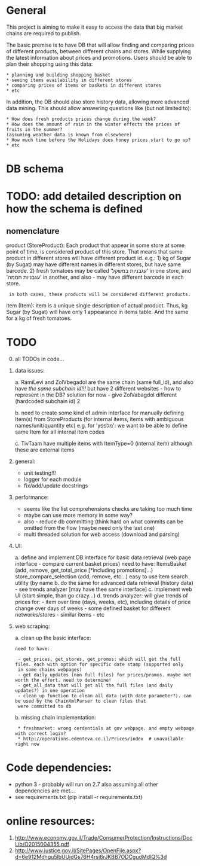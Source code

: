 General
=======

This project is aiming to make it easy to access the data that big market chains are required to publish.

The basic premise is to have DB that will allow finding and comparing prices of different products, between different
chains and stores. While supplying the latest information about prices and promotions.
Users should be able to plan their shopping using this data:

    * planning and building shopping basket
    * seeing items availability in different stores
    * comparing prices of items or baskets in different stores
    * etc

In addition, the DB should also store history data, allowing more advanced data mining.
This should allow answering questions like (but not limited to):

    * How does fresh products prices change during the week?
    * How does the amount of rain in the winter effects the prices of fruits in the summer?
    (assuming weather data is known from elsewhere)
    * How much time before the Holidays does honey prices start to go up?
    * etc

DB schema
=========

# TODO: add detailed description on how the schema is defined

nomenclature
------------

product (StoreProduct):
    Each product that appear in some store at some point of time, is considered product of this store.
    That means that same product in different stores will have different product id.
    e.g.:
     1) kg of Sugar (by Sugat) may have different names in different stores, but have same barcode.
     2) fresh tomatoes may be called 'עגבניות במשקל' in one store, and 'עגבניות חממה' in another, and also - may have
     different barcode in each store.

     in both cases, these products will be considered different products.

item (Item):
    item is a unique single description of actual product.
    Thus, kg Sugar (by Sugat) will have only 1 appearance in items table.
    And the same for a kg of fresh tomatoes.


TODO
====
0) all TODOs in code...

1) data issues:

    a. RamiLevi and ZolVbegadol are the same chain (same full_id), and also have *the same subchain id!!!*
       but have 2 different websites - how to represent in the DB?
       solution for now - give ZolVabagdol different (hardcoded subchain id) 2

    b. need to create some kind of admin interface for manually defining Item(s) from StoreProducts (for internal items, items
       with ambiguous names/unit/quantity etc)
       e.g. for 'מלפפון': we want to be able to define same Item for all internal item codes

    c. TivTaam have multiple items with ItemType=0 (internal item) although these are external items


2) general:

    * unit testing!!!
    * logger for each module
    * fix/add/update docstrings

3) performance:

    - seems like the list comprehensions checks are taking too much time
    - maybe can use more memory in some way?
    - also - reduce db committing (think hard on what commits can be omitted from the flow (maybe need only the last one)
    - multi threaded solution for web access (download and parsing)

4) UI:

    a. define and implement DB interface for basic data retrieval (web page interface - compare current basket prices)
       need to have:
        ItemsBasket (add, remove, get_total_price [*including promotions]...)
        store_compare_selection (add, remove, etc...)
        easy to use item search utility (by name
    b. do the same for advanced data retrieval (history data) - see trends analyzer  [may have thee same interface]
    c. implement web UI (start simple, than go crazy...)
    d. trends analyzer:
       will give trends of prices for:
        - item over time (days, weeks, etc), including details of price change over days of weeks
        - some defined basket for different networks/stores
        - similar items
        - etc


5) web scraping:

    a. clean up the basic interface:

       need to have:

        - get_prices, get_stores, get_promos: which will get the full files. each with option for specific date stamp (supported only
        in some chains webpages)
        - get daily updates (non full files) for prices/promos. maybe not worth the effort. need to determine!
        - get_all_data that will get all the full files (and daily updates?) in one operation
        - clean_up function to clean all data (with date parameter?). can be used by the ChainXmlParser to clean files that
        were committed to db

    b. missing chain implementation:

        * freshmarket: wrong cerdentials at gov webpage. and empty webpage with correct login?
        * http://operations.edenteva.co.il/Prices/index  # unavailable right now


Code dependencies:
==================
* python 3 - probably will run on 2.7 also assuming all other dependencies are met...
* see requirements.txt (pip install -r requirements.txt)


online resources:
===================
1) http://www.economy.gov.il/Trade/ConsumerProtection/Instructions/DocLib/O2015004355.pdf
2) http://www.justice.gov.il/SitePages/OpenFile.aspx?d=6e912Mdhgu5lbUUjdGs76H4rsi6rJKBB7ODCgudMdlQ%3d
